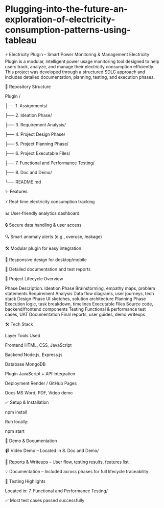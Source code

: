 # Plugging-into-the-future-an-exploration-of-electricity-consumption-patterns-using-tableau
⚡ Electricity Plugin – Smart Power Monitoring & Management Electricity Plugin is a modular, intelligent power usage monitoring tool designed to help users track, analyze, and manage their electricity consumption efficiently. This project was developed through a structured SDLC approach and includes detailed documentation, planning, testing, and execution phases.

📂 Repository Structure

Plugin /

├── 1. Assignments/

├── 2. Ideation Phase/

├── 3. Requirement Analysis/

├── 4. Project Design Phase/

├── 5. Project Planning Phase/

├── 6. Project Executable Files/

├── 7. Functional and Performance Testing/

├── 8. Doc and Demo/

└── README.md

✨ Features

⚡ Real-time electricity consumption tracking

📊 User-friendly analytics dashboard

🔒 Secure data handling & user access

🔍 Smart anomaly alerts (e.g., overuse, leakage)

🛠️ Modular plugin for easy integration

📱 Responsive design for desktop/mobile

🧾 Detailed documentation and test reports

🧠 Project Lifecycle Overview

Phase Description: Ideation Phase Brainstorming, empathy maps, problem statements Requirement Analysis Data flow diagrams, user journeys, tech stack Design Phase UI sketches, solution architecture Planning Phase Execution logic, task breakdown, timelines Executable Files Source code, backend/frontend components Testing Functional & performance test cases, UAT Documentation Final reports, user guides, demo writeups

🛠 Tech Stack

Layer Tools Used

Frontend HTML, CSS, JavaScript

Backend Node.js, Express.js

Database MongoDB

Plugin JavaScript + API integration

Deployment Render / GitHub Pages

Docs MS Word, PDF, Video demo

✅ Setup & Installation

npm install

Run locally:

npm start

📄 Demo & Documentation

📹 Video Demo – Located in 8. Doc and Demo/

🧾 Reports & Writeups – User flow, testing results, features list

💡 Documentation – Included across phases for full lifecycle traceability

🧪 Testing Highlights

Located in: 7. Functional and Performance Testing/

✅ Most test cases passed successfully

